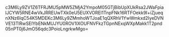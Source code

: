 c3M6Ly9ZV1Z6TFRJMU5pMW5ZMjA2YmpoM05GTjBibUpXUkRsa2JWaFpialJCYW5RNE4wVkJRREUwTXk0eU5EUXVOREl1TnpFNk16RTFOekk9I+iZjueqnXNz6IqC54K5MDEKc3M6Ly9ZMmhoWTJoaE1qQXRhV1YwWmkxd2IyeDVNVE13TlRwSElYbENkMUJYU0ROV1lXOUFNVFkzTGpnNExqWXpMakk1T2pnd05nPT0j6JmO56qdc3PoioLngrkwMgo=